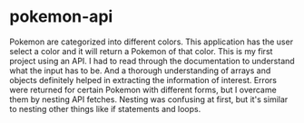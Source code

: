 # pokemon-api

Pokemon are categorized into different colors. This application has the user select a color and it will return a Pokemon of that color. This is my first project using an API. I had to read through the documentation to understand what the input has to be. And a thorough understanding of arrays and objects definitely helped in extracting the information of interest. Errors were returned for certain Pokemon with different forms, but I overcame them by nesting API fetches. Nesting was confusing at first, but it's similar to nesting other things like if statements and loops. 